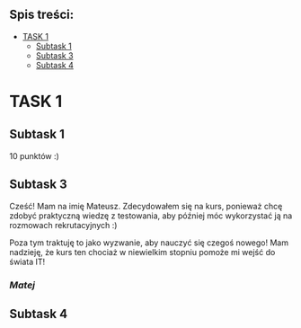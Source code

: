 ## Spis treści: 
* [TASK 1](https://github.com/Yorven/challenge_portfolio_mateusz/edit/main/README.md#task-1)
  * [Subtask 1](https://github.com/Yorven/challenge_portfolio_mateusz/edit/main/README.md#subtask-1)
  * [Subtask 3](#Subtask-3)
  * [Subtask 4](https://github.com/Yorven/challenge_portfolio_mateusz/edit/main/README.md#subtask-4)
# TASK 1
## Subtask 1
10 punktów :)
## Subtask 3
Cześć! Mam na imię Mateusz. Zdecydowałem się na kurs, ponieważ chcę zdobyć praktyczną wiedzę z testowania, aby później móc wykorzystać ją na rozmowach rekrutacyjnych :)

Poza tym traktuję to jako wyzwanie, aby nauczyć się czegoś nowego! Mam nadzieję, że kurs ten chociaż w niewielkim stopniu pomoże mi wejść do świata IT!

### *Matej*
## Subtask 4

